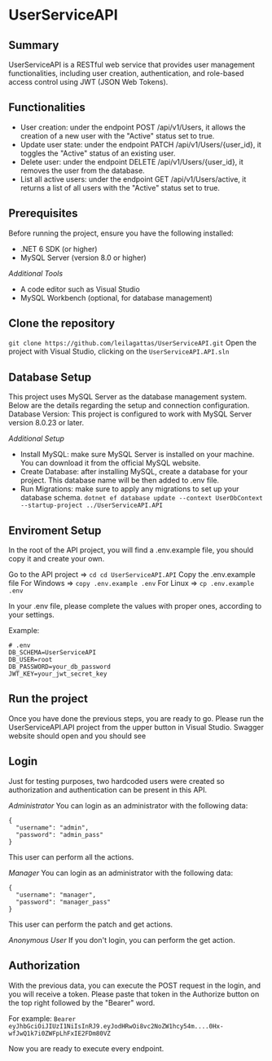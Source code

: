 # UserServiceAPI

## Summary

UserServiceAPI is a RESTful web service that provides user management functionalities, including user creation, authentication, and role-based access control using JWT (JSON Web Tokens).

## Functionalities

- User creation: under the endpoint POST /api/v1/Users, it allows the creation of a new user with the "Active" status set to true.
- Update user state: under the endpoint PATCH /api/v1/Users/{user_id}, it toggles the "Active" status of an existing user.
- Delete user: under the endpoint DELETE /api/v1/Users/{user_id}, it removes the user from the database.
- List all active users: under the endpoint GET /api/v1/Users/active, it returns a list of all users with the "Active" status set to true.

## Prerequisites

Before running the project, ensure you have the following installed:

- .NET 6 SDK (or higher)
- MySQL Server (version 8.0 or higher)

*Additional Tools*
- A code editor such as Visual Studio
- MySQL Workbench (optional, for database management)

## Clone the repository

`git clone https://github.com/leilagattas/UserServiceAPI.git`
Open the project with Visual Studio, clicking on the `UserServiceAPI.API.sln`

## Database Setup

This project uses MySQL Server as the database management system. Below are the details regarding the setup and connection configuration.
Database Version: This project is configured to work with MySQL Server version 8.0.23 or later.

*Additional Setup*
- Install MySQL: make sure MySQL Server is installed on your machine. You can download it from the official MySQL website.
- Create Database: after installing MySQL, create a database for your project. This database name will be then added to .env file.
- Run Migrations: make sure to apply any migrations to set up your database schema.
`dotnet ef database update --context UserDbContext --startup-project ../UserServiceAPI.API`

## Enviroment Setup

In the root of the API project, you will find a .env.example file, you should copy it and create your own. 

Go to the API project => `cd cd UserServiceAPI.API`
Copy the .env.example file
For Windows => `copy .env.example .env`
For Linux => `cp .env.example .env`

In your .env file, please complete the values with proper ones, according to your settings. 

Example: 
```
# .env
DB_SCHEMA=UserServiceAPI
DB_USER=root
DB_PASSWORD=your_db_password
JWT_KEY=your_jwt_secret_key
```

## Run the project

Once you have done the previous steps, you are ready to go. Please run the UserServiceAPI.API project from the upper button in Visual Studio.
Swagger website should open and you should see 


## Login
Just for testing purposes, two hardcoded users were created so authorization and authentication can be present in this API. 

*Administrator*
You can login as an administrator with the following data:
```
{
  "username": "admin",
  "password": "admin_pass"
}
```
This user can perform all the actions.


*Manager*
You can login as an administrator with the following data:
```
{
  "username": "manager",
  "password": "manager_pass"
}
```
This user can perform the patch and get actions.

*Anonymous User*
If you don't login, you can perform the get action. 

## Authorization

With the previous data, you can execute the POST request in the login, and you will receive a token. 
Please paste that token in the Authorize button on the top right followed by the "Bearer" word. 

For example: `Bearer eyJhbGciOiJIUzI1NiIsInRJ9.eyJodHRwOi8vc2NoZW1hcy54m....0Hx-wfJwQ1k7i0ZWFpLhFxIE2FDm80VZ`

Now you are ready to execute every endpoint. 

